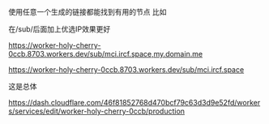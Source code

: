 使用任意一个生成的链接都能找到有用的节点
比如

在/sub/后面加上优选IP效果更好

https://worker-holy-cherry-0ccb.8703.workers.dev/sub/mci.ircf.space,my.domain.me



https://worker-holy-cherry-0ccb.8703.workers.dev/sub/mci.ircf.space



这是总体


https://dash.cloudflare.com/46f81852768d470bcf79c63d3d9e52fd/workers/services/edit/worker-holy-cherry-0ccb/production
